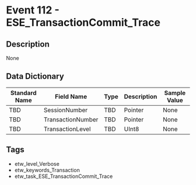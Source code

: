 # Event 112 - ESE_TransactionCommit_Trace

## Description
None

## Data Dictionary
|Standard Name|Field Name|Type|Description|Sample Value|
|---|---|---|---|---|
|TBD|SessionNumber|TBD|Pointer|None|None|
|TBD|TransactionNumber|TBD|Pointer|None|None|
|TBD|TransactionLevel|TBD|UInt8|None|None|

## Tags
* etw_level_Verbose
* etw_keywords_Transaction
* etw_task_ESE_TransactionCommit_Trace